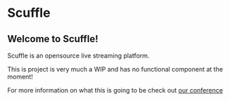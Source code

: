 # Scuffle

## Welcome to Scuffle!

Scuffle is an opensource live streaming platform.

This is project is very much a WIP and has no functional component at the moment!

For more information on what this is going to be check out [our conference](https://www.youtube.com/watch?v=QvQpMRkzoVM&t=593s)
